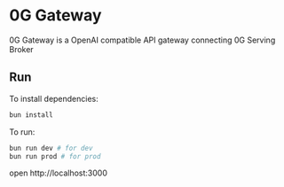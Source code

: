 # 0G Gateway

0G Gateway is a OpenAI compatible API gateway connecting 0G Serving Broker

## Run

To install dependencies:
```sh
bun install
```

To run:
```sh
bun run dev # for dev
bun run prod # for prod
```

open http://localhost:3000
